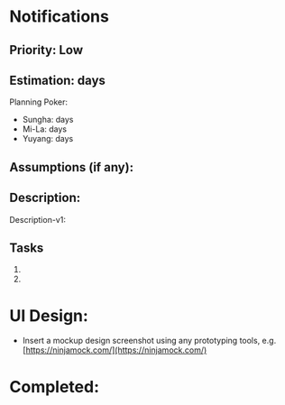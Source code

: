 # Notifications

## Priority: Low


## Estimation:  days
Planning Poker: 
* Sungha:  days
* Mi-La:  days
* Yuyang:  days

## Assumptions (if any):

## Description: 
Description-v1: 

## Tasks

1. 
2. 

# UI Design:

* Insert a mockup design screenshot using any prototyping tools, e.g. [https://ninjamock.com/](https://ninjamock.com/)

# Completed:
